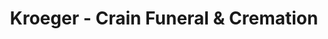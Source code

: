 ---
title: "Kroeger - Crain Funeral & Cremation"
url: /logansport/kroeger-crain-funeral-und-cremation/
shop: Bestattungen
---